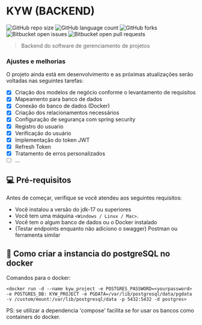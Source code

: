 # KYW (BACKEND)

![GitHub repo size](https://img.shields.io/github/repo-size/weslemarques/kyw_project?style=for-the-badge)
![GitHub language count](https://img.shields.io/github/languages/count/weslemarques/kyw_project?style=for-the-badge)
![GitHub forks](https://img.shields.io/github/forks/weslemarques/kyw_project?style=for-the-badge)
![Bitbucket open issues](https://img.shields.io/github/issues/weslemarques/kyw_project?style=for-the-badge)
![Bitbucket open pull requests](https://img.shields.io/github/issues-pr/weslemarques/kyw_project?style=for-the-badge)


> Backend do software de gerenciamento de projetos

### Ajustes e melhorias

O projeto ainda está em desenvolvimento e as próximas atualizações serão voltadas nas seguintes tarefas:

- [x] Criação dos modelos de negócio conforme o levantamento de requisitos
- [x] Mapeamento para banco de dados
- [x] Conexão do banco de dados (Docker)
- [x] Criação dos relacionamentos necessários
- [x] Configuração de segurança com spring security
- [x] Registro do usuario
- [x] Verificação do usuário
- [x] Implementação do token JWT
- [x] Refresh Token
- [x] Tratamento de erros personalizados
- [ ] ...

## 💻 Pré-requisitos

Antes de começar, verifique se você atendeu aos seguintes requisitos:

- Você instalou a versão do jdk-17 ou superiores
- Você tem uma máquina `<Windows / Linux / Mac>`.
- Você tem o algum banco de dados ou o Docker instalado
- (Testar endpoints enquanto não adiciono o swagger) Postman ou ferramenta similar
## 🚀 Como criar a instancia do postgreSQL no docker

Comandos para o docker:

```
<docker run -d --name kyw_project -e POSTGRES_PASSWORD=<yourpassword> -e POSTGRES_DB: KYW_PROJECT -e PGDATA=/var/lib/postgresql/data/pgdata -v /custom/mount:/var/lib/postgresql/data -p 5432:5432 -d postgres>
```
PS: se utilizar a dependencia 'compose' facilita se for usar os bancos como containers do docker.
